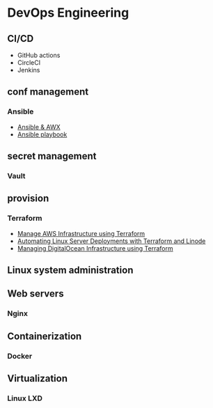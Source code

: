 # DevOps Engineering

## CI/CD

- GitHub actions
- CircleCI
- Jenkins

## conf management

### Ansible

- [Ansible & AWX](https://engineering.multividas.com/posts/ansible-awx)
- [Ansible playbook](https://engineering.multividas.com/posts/ansible-playbook)

## secret management

### Vault

## provision

### Terraform

- [Manage AWS Infrastructure using Terraform](https://engineering.multividas.com/posts/manage-aws-infra-using-terraform)
- [Automating Linux Server Deployments with Terraform and Linode](https://engineering.multividas.com/posts/1733129909224)
- [Managing DigitalOcean Infrastructure using Terraform](https://engineering.multividas.com/posts/1733138598695)

## Linux system administration

## Web servers

### Nginx

## Containerization

### Docker

## Virtualization

### Linux LXD

